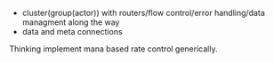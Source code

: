 

- cluster(group(actor)) with routers/flow control/error handling/data managment along the way
- data and meta connections

Thinking implement mana based rate control generically.

